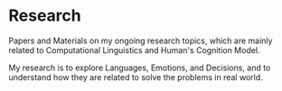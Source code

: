 # Research

Papers and Materials on my ongoing research topics, which are mainly related to Computational Linguistics and Human's Cognition Model.

My research is to explore Languages, Emotions, and Decisions, and to understand how they are related to solve the problems in real world.
